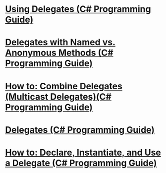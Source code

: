 # [Using Delegates (C# Programming Guide)](using-delegates.md)
# [Delegates with Named vs. Anonymous Methods (C# Programming Guide)](delegates-with-named-vs-anonymous-methods.md)
# [How to: Combine Delegates (Multicast Delegates)(C# Programming Guide)](how-to-combine-delegates-multicast-delegates.md)
# [Delegates (C# Programming Guide)](index.md)
# [How to: Declare, Instantiate, and Use a Delegate (C# Programming Guide)](how-to-declare-instantiate-and-use-a-delegate.md)
